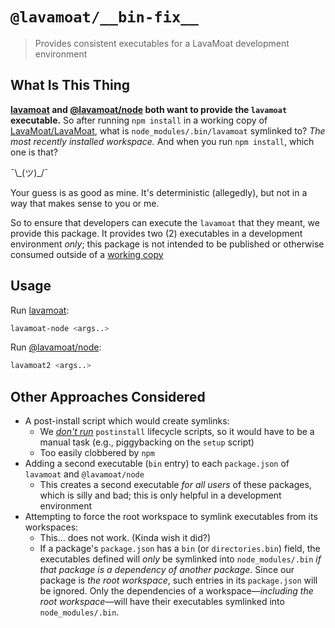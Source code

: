# `@lavamoat/__bin-fix__`

> Provides consistent executables for a LavaMoat development environment

## What Is This Thing

**[lavamoat][] and [@lavamoat/node][] both want to provide the `lavamoat` executable.** So after running `npm install` in a working copy of [LavaMoat/LavaMoat][], what is `node_modules/.bin/lavamoat` symlinked to? _The most recently installed workspace._ And when you run `npm install`, which one is that?

¯\\\_(ツ)\_/¯

Your guess is as good as mine. It's deterministic (allegedly), but not in a way that makes sense to you or me.

So to ensure that developers can execute the `lavamoat` that they meant, we provide this package. It provides two (2) executables in a development environment _only_; this package is not intended to be published or otherwise consumed outside of a [working copy][LavaMoat/LavaMoat]

## Usage

Run [lavamoat][]:

```sh
lavamoat-node <args..>
```

Run [@lavamoat/node][]:

```sh
lavamoat2 <args..>
```

## Other Approaches Considered

- A post-install script which would create symlinks:
  - We _[don't run][allow-scripts]_ `postinstall` lifecycle scripts, so it would have to be a manual task (e.g., piggybacking on the `setup` script)
  - Too easily clobbered by `npm`
- Adding a second executable (`bin` entry) to each `package.json` of `lavamoat` and `@lavamoat/node`
  - This creates a second executable _for all users_ of these packages, which is silly and bad; this is only helpful in a development environment
- Attempting to force the root workspace to symlink executables from its workspaces:
  - This… does not work. (Kinda wish it did?)
  - If a package's `package.json` has a `bin` (or `directories.bin`) field, the executables defined will _only_ be symlinked into `node_modules/.bin` _if that package is a dependency of another package_. Since our package is _the root workspace_, such entries in its `package.json` will be ignored. Only the dependencies of a workspace—_including the root workspace_—will have their executables symlinked into `node_modules/.bin`.

[lavamoat]: ../lavamoat-node/
[@lavamoat/node]: ../node/
[LavaMoat/LavaMoat]: ../
[allow-scripts]: ../allow-scripts/

